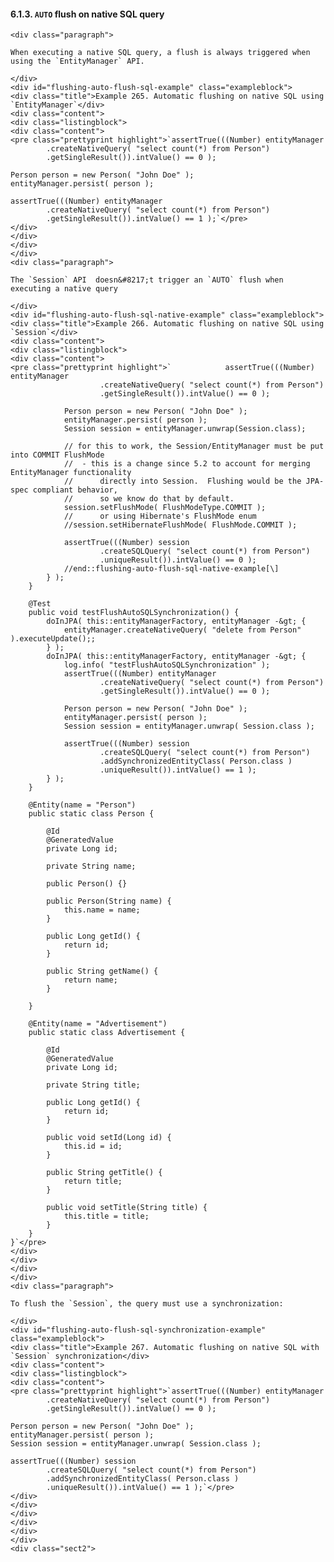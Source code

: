  #### 6.1.3. `AUTO` flush on native SQL query

    <div class="paragraph">

    When executing a native SQL query, a flush is always triggered when using the `EntityManager` API.

    </div>
    <div id="flushing-auto-flush-sql-example" class="exampleblock">
    <div class="title">Example 265. Automatic flushing on native SQL using `EntityManager`</div>
    <div class="content">
    <div class="listingblock">
    <div class="content">
    <pre class="prettyprint highlight">`assertTrue(((Number) entityManager
            .createNativeQuery( "select count(*) from Person")
            .getSingleResult()).intValue() == 0 );

    Person person = new Person( "John Doe" );
    entityManager.persist( person );

    assertTrue(((Number) entityManager
            .createNativeQuery( "select count(*) from Person")
            .getSingleResult()).intValue() == 1 );`</pre>
    </div>
    </div>
    </div>
    </div>
    <div class="paragraph">

    The `Session` API  doesn&#8217;t trigger an `AUTO` flush when executing a native query

    </div>
    <div id="flushing-auto-flush-sql-native-example" class="exampleblock">
    <div class="title">Example 266. Automatic flushing on native SQL using `Session`</div>
    <div class="content">
    <div class="listingblock">
    <div class="content">
    <pre class="prettyprint highlight">`			assertTrue(((Number) entityManager
    					.createNativeQuery( "select count(*) from Person")
    					.getSingleResult()).intValue() == 0 );

    			Person person = new Person( "John Doe" );
    			entityManager.persist( person );
    			Session session = entityManager.unwrap(Session.class);

    			// for this to work, the Session/EntityManager must be put into COMMIT FlushMode
    			//  - this is a change since 5.2 to account for merging EntityManager functionality
    			// 		directly into Session.  Flushing would be the JPA-spec compliant behavior,
    			//		so we know do that by default.
    			session.setFlushMode( FlushModeType.COMMIT );
    			//		or using Hibernate's FlushMode enum
    			//session.setHibernateFlushMode( FlushMode.COMMIT );

    			assertTrue(((Number) session
    					.createSQLQuery( "select count(*) from Person")
    					.uniqueResult()).intValue() == 0 );
    			//end::flushing-auto-flush-sql-native-example[\]
    		} );
    	}

    	@Test
    	public void testFlushAutoSQLSynchronization() {
    		doInJPA( this::entityManagerFactory, entityManager -&gt; {
    			entityManager.createNativeQuery( "delete from Person" ).executeUpdate();;
    		} );
    		doInJPA( this::entityManagerFactory, entityManager -&gt; {
    			log.info( "testFlushAutoSQLSynchronization" );
    			assertTrue(((Number) entityManager
    					.createNativeQuery( "select count(*) from Person")
    					.getSingleResult()).intValue() == 0 );

    			Person person = new Person( "John Doe" );
    			entityManager.persist( person );
    			Session session = entityManager.unwrap( Session.class );

    			assertTrue(((Number) session
    					.createSQLQuery( "select count(*) from Person")
    					.addSynchronizedEntityClass( Person.class )
    					.uniqueResult()).intValue() == 1 );
    		} );
    	}

    	@Entity(name = "Person")
    	public static class Person {

    		@Id
    		@GeneratedValue
    		private Long id;

    		private String name;

    		public Person() {}

    		public Person(String name) {
    			this.name = name;
    		}

    		public Long getId() {
    			return id;
    		}

    		public String getName() {
    			return name;
    		}

    	}

    	@Entity(name = "Advertisement")
    	public static class Advertisement {

    		@Id
    		@GeneratedValue
    		private Long id;

    		private String title;

    		public Long getId() {
    			return id;
    		}

    		public void setId(Long id) {
    			this.id = id;
    		}

    		public String getTitle() {
    			return title;
    		}

    		public void setTitle(String title) {
    			this.title = title;
    		}
    	}
    }`</pre>
    </div>
    </div>
    </div>
    </div>
    <div class="paragraph">

    To flush the `Session`, the query must use a synchronization:

    </div>
    <div id="flushing-auto-flush-sql-synchronization-example" class="exampleblock">
    <div class="title">Example 267. Automatic flushing on native SQL with `Session` synchronization</div>
    <div class="content">
    <div class="listingblock">
    <div class="content">
    <pre class="prettyprint highlight">`assertTrue(((Number) entityManager
            .createNativeQuery( "select count(*) from Person")
            .getSingleResult()).intValue() == 0 );

    Person person = new Person( "John Doe" );
    entityManager.persist( person );
    Session session = entityManager.unwrap( Session.class );

    assertTrue(((Number) session
            .createSQLQuery( "select count(*) from Person")
            .addSynchronizedEntityClass( Person.class )
            .uniqueResult()).intValue() == 1 );`</pre>
    </div>
    </div>
    </div>
    </div>
    </div>
    </div>
    <div class="sect2">